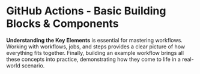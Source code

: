 # GitHub Actions - Basic Building Blocks & Components

**Understanding the Key Elements** is essential for mastering workflows. Working with workflows, jobs, and steps provides a clear picture of how everything fits together. Finally, building an example workflow brings all these concepts into practice, demonstrating how they come to life in a real-world scenario.
